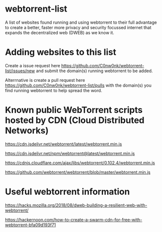 # webtorrent-list
A list of websites found running and using webtorrent to their full advantage to create a better, faster more privacy and security focussed internet that expands the decentralized web (DWEB) as we know it.

# Adding websites to this list
Create a issue request here https://github.com/C0nw0nk/webtorrent-list/issues/new and submit the domain(s) running webtorrent to be added.

Alterrnative is create a pull request here https://github.com/C0nw0nk/webtorrent-list/pulls with the domain(s) you find running webtorrent to help spread the word.

# Known public WebTorrent scripts hosted by CDN (Cloud Distributed Networks)
https://cdn.jsdelivr.net/webtorrent/latest/webtorrent.min.js

https://cdn.jsdelivr.net/npm/webtorrent@latest/webtorrent.min.js

https://cdnjs.cloudflare.com/ajax/libs/webtorrent/0.102.4/webtorrent.min.js

https://github.com/webtorrent/webtorrent/blob/master/webtorrent.min.js


# Useful webtorrent information
https://hacks.mozilla.org/2018/08/dweb-building-a-resilient-web-with-webtorrent/

https://hackernoon.com/how-to-create-a-swarm-cdn-for-free-with-webtorrent-bfa09d193f71
